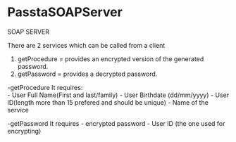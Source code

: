 # PasstaSOAPServer
SOAP SERVER 

There are 2 services which can be called from a client
1) getProcedure = provides an encrypted version of the generated password.
2) getPassword =  provides a decrypted password.

  -getProcedure 
    It requires:  
    - User Full Name(First and last/family)
    - User Birthdate (dd/mm/yyyy)
    - User ID(length more than 15 prefered and should be unique)
    - Name of the service 

  -getPassword
    It requires 
    - encrypted password
    - User ID (the one used for encrypting)
